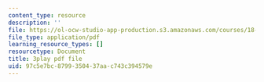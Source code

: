 ```yaml
---
content_type: resource
description: ''
file: https://ol-ocw-studio-app-production.s3.amazonaws.com/courses/18-01sc-single-variable-calculus-fall-2010/97c5e7bc8799350437aac743c394579e_BGE3wb7H2PA.pdf
file_type: application/pdf
learning_resource_types: []
resourcetype: Document
title: 3play pdf file
uid: 97c5e7bc-8799-3504-37aa-c743c394579e
---
```


